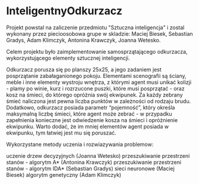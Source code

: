 # InteligentnyOdkurzacz

Projekt powstal na zaliczenie przedmiotu "Sztuczna inteligencja" i zostal wykonany przez piecioosobowa grupe w skladzie: Maciej Biesek, Sebastian Gradys, Adam Klimczyk, Antonina Krawczyk, Joanna Wetesko.

Celem projektu było zaimplementowanie samosprzątającego odkurzacza, wykorzystującego elementy sztucznej inteligencji.

Odkurzacz porusza się po planszy 25x25, a jego zadaniem jest posprzątanie zabałaganionego pokoju. Elementami scenografii są ściany, meble i inne elementy wystroju wnętrza, z którymi agent musi unikać kolizji - plamy po winie, kurz i rozrzucone puszki, które musi posprzątać - oraz kosz na śmieci, do którego opróżnia swój ekwipunek. Za każdy zebrany śmieć naliczona jest pewna liczba punktów w zależności od rodzaju brudu. Dodatkowo, odkurzacz posiada parametr “pojemność”, który określa maksymalną liczbę śmieci, które agent może zebrać - w przypadku zapełnienia konieczne jest odwiedzenie kosza na śmieci i opróżnienie ekwipunku. Warto dodać, że im mniej elementów agent posiada w ekwipunku, tym łatwiej jest mu się poruszać.

Wykorzystane metody uczenia i rozwiazywania problemow:
  
  uczenie drzew decyzyjnych (Joanna Wetesko)
  przeszukiwanie przestrzeni stanów - algorytm A* (Antonina Krawczyk)
  przeszukiwanie przestrzeni stanów - algorytm IDA* (Sebastian Gradys)
  sieci neuronowe (Maciej Biesek)
  algorytm genetyczny (Adam Klimczyk)


